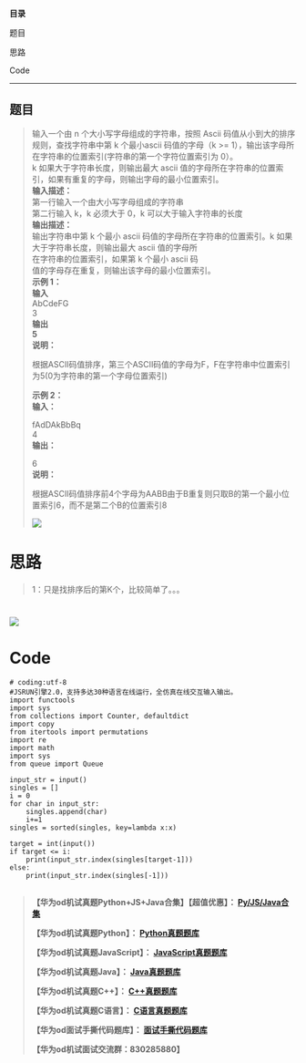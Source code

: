 **目录**

题目

思路

Code

* * *

## 题目

> 输入一个由 n 个大小写字母组成的字符串，按照 Ascii 码值从小到大的排序规则，查找字符串中第 k 个最小ascii 码值的字母（k >=
> 1），输出该字母所在字符串的位置索引(字符串的第一个字符位置索引为 0）。  
>  k 如果大于字符串长度，则输出最大 ascii 值的字母所在字符串的位置索引，如果有重复的字母，则输出字母的最小位置索引。  
>  **输入描述：**  
>  第一行输入一个由大小写字母组成的字符串  
>  第二行输入 k，k 必须大于 0，k 可以大于输入字符串的长度  
>  **输出描述：**  
>  输出字符串中第 k 个最小 ascii 码值的字母所在字符串的位置索引。k 如果大于字符串长度，则输出最大 ascii 值的字母所  
>  在字符串的位置索引，如果第 k 个最小 ascii 码  
>  值的字母存在重复，则输出该字母的最小位置索引。  
>  **示例 1：  
>  输入**  
>  AbCdeFG  
>  3  
>  **输出**  
>  **5  
>  说明：**
>
> 根据ASCII码值排序，第三个ASCII码值的字母为F，F在字符串中位置索引为5(0为字符串的第一个字母位置索引)
>
> **示例 2：**  
>  **输入：**
>
> fAdDAkBbBq  
>  4  
>  **输出：**
>
> 6  
>  **说明：**
>
> 根据ASCII码值排序前4个字母为AABB由于B重复则只取B的第一个最小位置索引6，而不是第二个B的位置索引8
>
> ![](https://img-blog.csdnimg.cn/f8542d530d2142c69720ad50fbd05138.jpeg)

# 思路

> 1：只是找排序后的第K个，比较简单了。。。

# ![](https://img-blog.csdnimg.cn/42eca8c5691144f2a9511821b795bf3e.jpeg)

# Code

    
    
    # coding:utf-8
    #JSRUN引擎2.0，支持多达30种语言在线运行，全仿真在线交互输入输出。 
    import functools
    import sys
    from collections import Counter, defaultdict
    import copy
    from itertools import permutations
    import re
    import math
    import sys
    from queue import Queue
     
    input_str = input()
    singles = []
    i = 0
    for char in input_str:
        singles.append(char)
        i+=1
    singles = sorted(singles, key=lambda x:x)
    
    target = int(input())
    if target <= i:
        print(input_str.index(singles[target-1]))
    else:
        print(input_str.index(singles[-1]))
    

##

> **【华为od机试真题Python+JS+Java合集】【超值优惠】：
> **[Py/JS/Java合集](https://blog.csdn.net/misayaaaaa/category_12258991.html
> "Py/JS/Java合集")****
>
> **【华为od机试真题Python】：
> **[Python真题题库](https://blog.csdn.net/misayaaaaa/category_12111005.html
> "Python真题题库")****
>
> **【华为od机试真题JavaScript】：
> **[JavaScript真题题库](https://blog.csdn.net/misayaaaaa/category_12199270.html
> "JavaScript真题题库")****
>
> **【华为od机试真题Java】：
> **[Java真题题库](https://blog.csdn.net/misayaaaaa/category_12111006.html
> "Java真题题库")****
>
> **【华为od机试真题C++】：
> **[C++真题题库](https://blog.csdn.net/misayaaaaa/category_12036814.html
> "C++真题题库")****
>
> **【华为od机试真题C语言】：
> **[C语言真题题库](https://blog.csdn.net/misayaaaaa/category_12217917.html
> "C语言真题题库")****
>
> **【华为od面试手撕代码题库】：
> **[面试手撕代码题库](https://renjie.blog.csdn.net/article/details/130419388
> "面试手撕代码题库")****
>
> **【华为od机试面试交流群：830285880】**

